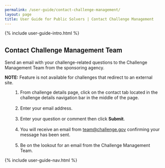 ```yaml
---
permalink: /user-guide/contact-challenge-management/
layout: page
title: User Guide for Public Solvers | Contact Challenge Management
---
```

<div class="res-sec">
  <div class="grid-row ">
    <div class="grid-col-12">{% include user-guide-intro.html %}</div>
  </div>
  <div class="grid-row grid-gap usa-typo">
    <div class="grid-col-12 usa-padding-bottom-10 usa-padding-bottom-30 padding-x-0">
      <div class="bg-secondary-lighter text-center">
        <h2 class="margin-bottom-0">Contact Challenge Management Team</h2>
      </div>
    </div>
  </div>
  <div class="grid-row grid-gap justify-content-between">
    <div class="grid-col-7">
      <div class="usa-prose">
        <p>Send an email with your challenge-related questions to the Challenge Management Team from the sponsoring agency.</p>
        <p><b>NOTE:</b> Feature is not available for challenges that redirect to an external site.</p>
        <ol>
          <li class="font-normal"><span>From challenge details page, click on the contact tab located in the challenge details navigation bar in the middle of the page.</span></li><br>
          <li class="font-normal"><span>Enter your email address.</span></li><br>
          <li class="font-normal"><span>Enter your question or comment then click <b>Submit</b>.</span></li><br>
          <li class="font-normal"><span>You will receive an email from <a href="mailto:team@challenge.gov">team@challenge.gov</a> confirming your message has been sent.</span></li><br>
          <li class="font-normal"><span>Be on the lookout for an email from the Challenge Management Team.</span></li>
        </ol>
      </div>
    </div>
    <div class="grid-col-4">{% include user-guide-nav.html %} </div>
  </div>
</div>

<style>
  .usa-prose ol{
    padding-left: 50px;
    margin-top: 0;
  }
  .usa-prose ol ul{
    margin-top: 0;
  }
  .usa-prose ul{
    padding-left: 2rem;
    margin-top: 0;
    margin-bottom: 1em;
  }
  .usa-prose ul li{
    max-width: 100%;
    margin-bottom: 0;
  }
  .tablet\:grid-col-10 {
    flex: 0 1 auto;
    width: 100%;
  }
  .grid-container .usa-sidenav {
    margin-left: 0;
    margin-right: 0;
    padding-left: 0;
  }
  .grid-container .usa-sidenav__sublist {
    list-style-type: none;
    padding-left: 0;
    margin: 0;
    font-size: 1rem;
  }
  .usa-typo {
    font-family: Source Sans Pro Web,Helvetica Neue,Helvetica,Roboto,Arial,sans-serif;
  }
  .menu-title {
    text-indent: 1em;
    font-weight: 600;
  }
  .no-underline {
    text-decoration: none !important;
  }
  .child-link {
    text-indent: 2em;
    color: #757575;
    font-weight: 500;
  }
  .usa-sidenav__item a:not(.usa-current):hover {
    background-color: #f1f1f1;
  }

  .usa-sidenav__sublist .usa-sidenav__item a.inactive-link:hover,
  .usa-sidenav__item a.child-link.inactive-link:hover {
    color: #004c8c !important;
    font-weight: 400 !important;
    text-decoration: none !important;
  }

  .usa-sidenav__sublist a:not(.usa-current),
  .usa-sidenav__item a.child-link:not(.usa-current) {
    color: #757575 !important;
  }

  .usa-current {
    color: #205493 !important;
    font-weight: 600 !important;
  }

  .usa-sidenav__item a.child-link:not(.usa-current):hover {
    font-weight: 400 !important;
  }

  .usa-sidenav__item a[href="/user-guide/"]:hover {
    color: #205493 !important;
    font-weight: 400 !important;
  }

  /* Added CSS rule */
  .usa-sidenav__item a.menu-title:hover {
    background-color: transparent !important;
  }                    
</style>

